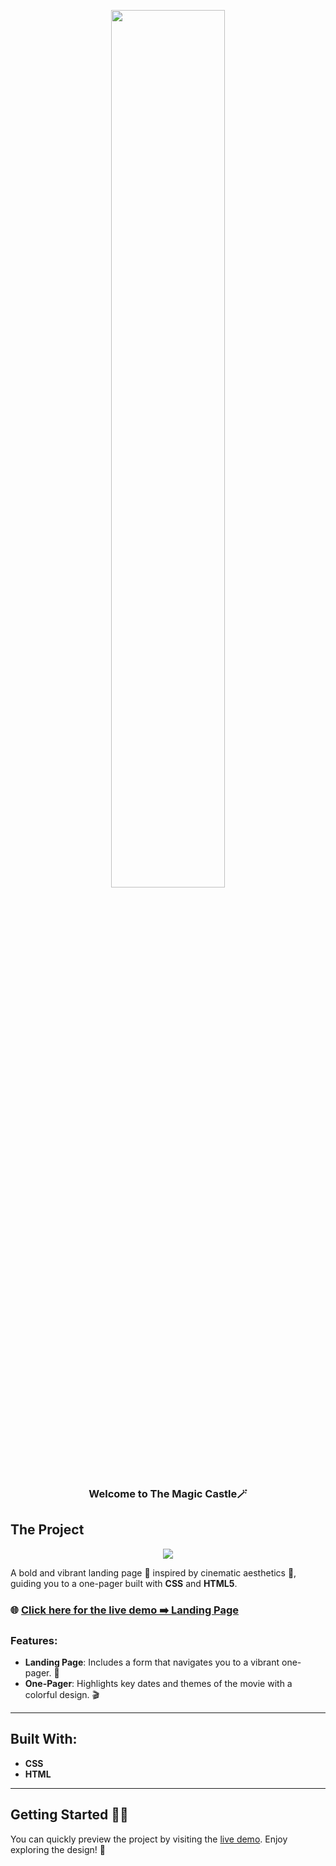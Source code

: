 <p align="center">
  <!-- PROJECT LOGO -->
  <img src="https://res.cloudinary.com/dtr9ffwyc/image/upload/v1737559129/the-florid_wmeomo.png" align="center" width="60%"  />
  <h3 align="center">Welcome to The Magic Castle🪄</h3>
</p>



## The Project
<p align="center">
  <img src="https://res.cloudinary.com/dtr9ffwyc/image/upload/v1737558039/banner-the-florida_zlhuhh.jpg" />
</p>

A bold and vibrant landing page 🎨 inspired by cinematic aesthetics 🎥, guiding you to a one-pager built with **CSS** and **HTML5**.  
### 🌐 [Click here for the live demo ➡️ Landing Page](https://ines-sanz.github.io/Landing-page_The-florida-project/)

### Features:

-   **Landing Page**: Includes a form that navigates you to a vibrant one-pager.  🌟
- **One-Pager**: Highlights key dates and themes of the movie with a colorful design. 🎬 

---

## Built With:

- **CSS**  
- **HTML**

---

## Getting Started ☝🏻

You can quickly preview the project by visiting the [live demo](https://ines-sanz.github.io/Landing-page_The-florida-project/). Enjoy exploring the design! 🌈
